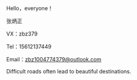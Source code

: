  Hello，everyone！

  张炳正

  VX：zbz379

  Tel：15612137449
  
  Email：zbz1004774379@outlook.com
  
  Difficult roads often lead to beautiful destinations.
